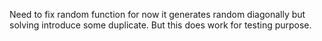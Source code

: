 Need to fix random function for now it generates random diagonally but solving introduce some duplicate. But this does work for testing purpose.
